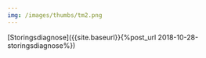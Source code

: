 ```yaml
---
img: /images/thumbs/tm2.png
---
```

[Storingsdiagnose]({{site.baseurl}}{%post_url 2018-10-28-storingsdiagnose%})